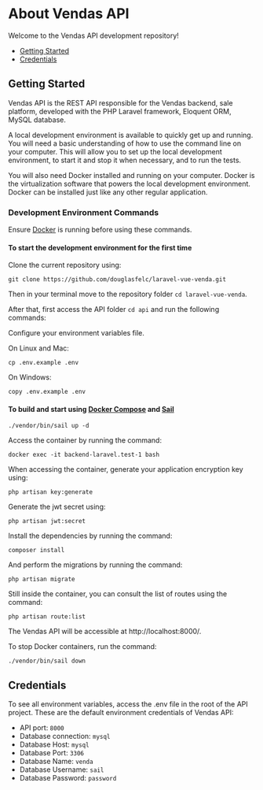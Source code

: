 # About Vendas API

Welcome to the Vendas API development repository!

* [Getting Started](#getting-started)
* [Credentials](#credentials)

## Getting Started

Vendas API is the REST API responsible for the Vendas backend, sale platform, developed with the PHP Laravel framework, Eloquent ORM, MySQL database.

A local development environment is available to quickly get up and running. You will need a basic understanding of how to use the command line on your computer. This will allow you to set up the local development environment, to start it and stop it when necessary, and to run the tests.

You will also need Docker installed and running on your computer. Docker is the virtualization software that powers the local development environment. Docker can be installed just like any other regular application.

### Development Environment Commands

Ensure [Docker](https://www.docker.com/products/docker-desktop) is running before using these commands.

#### To start the development environment for the first time

Clone the current repository using:

```
git clone https://github.com/douglasfelc/laravel-vue-venda.git
```

Then in your terminal move to the repository folder `cd laravel-vue-venda`.

After that, first access the API folder `cd api` and run the following commands:

Configure your environment variables file.

On Linux and Mac:

```
cp .env.example .env
```

On Windows:

```
copy .env.example .env
```

#### To build and start using [Docker Compose](https://docs.docker.com/compose/reference/) and [Sail](https://laravel.com/docs/8.x/sail)

```
./vendor/bin/sail up -d
```

Access the container by running the command:

```
docker exec -it backend-laravel.test-1 bash
```

When accessing the container, generate your application encryption key using:

```
php artisan key:generate
```

Generate the jwt secret using:

```
php artisan jwt:secret
```

Install the dependencies by running the command:

```
composer install
```

And perform the migrations by running the command:

```
php artisan migrate
```

Still inside the container, you can consult the list of routes using the command:

```
php artisan route:list
```

The Vendas API will be accessible at http://localhost:8000/.

To stop Docker containers, run the command:

```
./vendor/bin/sail down
```

## Credentials

To see all environment variables, access the .env file in the root of the API project. These are the default environment credentials of Vendas API:

* API port: `8000`
* Database connection: `mysql`
* Database Host: `mysql`
* Database Port: `3306`
* Database Name: `venda`
* Database Username: `sail`
* Database Password: `password`
